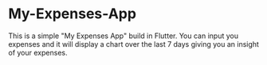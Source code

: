 # My-Expenses-App
 This is a simple "My Expenses App" build in Flutter. You can input you expenses and it will display a chart over the last 7 days giving you an insight of your expenses.
